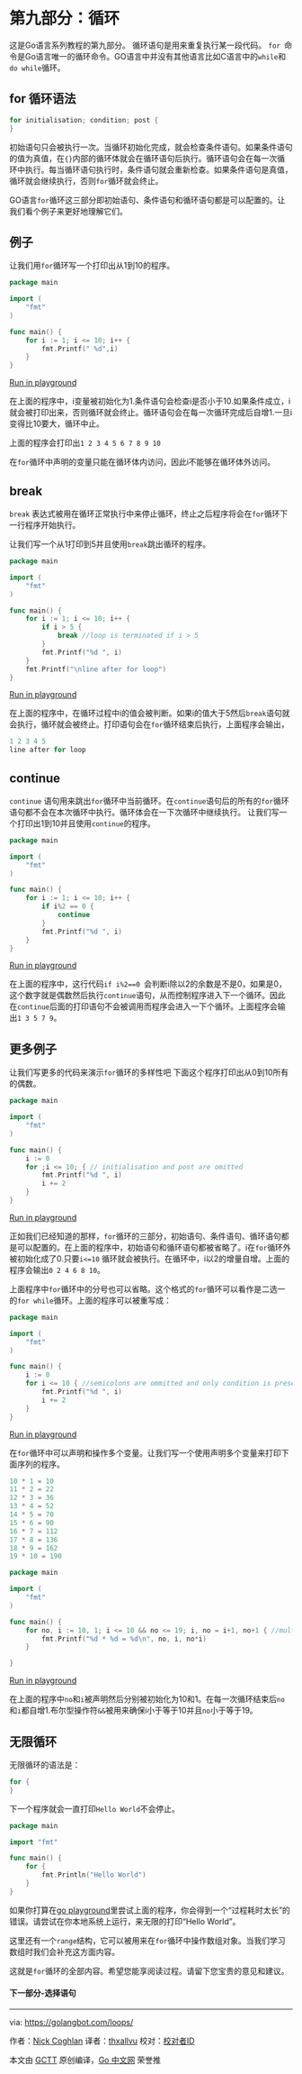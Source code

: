 # 第九部分：循环
这是Go语言系列教程的第九部分。
循环语句是用来重复执行某一段代码。
`for `命令是Go语言唯一的循环命令。GO语言中并没有其他语言比如C语言中的`while`和`do while`循环。
## for 循环语法
```go
for initialisation; condition; post {  
}
```
初始语句只会被执行一次。当循环初始化完成，就会检查条件语句。如果条件语句的值为真值，在`{}`内部的循环体就会在循环语句后执行。循环语句会在每一次循环中执行。每当循环语句执行时，条件语句就会重新检查。如果条件语句是真值，循环就会继续执行，否则`for`循环就会终止。

GO语言`for`循环这三部分即初始语句、条件语句和循环语句都是可以配置的。让我们看个例子来更好地理解它们。
## 例子
让我们用`for`循环写一个打印出从1到10的程序。
```go
package main

import (  
    "fmt"
)

func main() {  
    for i := 1; i <= 10; i++ {
        fmt.Printf(" %d",i)
    }
}
```

[Run in playground](https://play.golang.org/p/mV6Zgcx2DY "Run in playground")

在上面的程序中，i变量被初始化为1.条件语句会检查i是否小于10.如果条件成立，i就会被打印出来，否则循环就会终止。循环语句会在每一次循环完成后自增1.一旦i变得比10要大，循环中止。

上面的程序会打印出`1 2 3 4 5 6 7 8 9 10`

在`for`循环中声明的变量只能在循环体内访问，因此i不能够在循环体外访问。

## break

`break` 表达式被用在循环正常执行中来停止循环，终止之后程序将会在`for`循环下一行程序开始执行。

让我们写一个从1打印到5并且使用`break`跳出循环的程序。
```go
package main

import (  
    "fmt"
)

func main() {  
    for i := 1; i <= 10; i++ {
        if i > 5 {
            break //loop is terminated if i > 5
        }
        fmt.Printf("%d ", i)
    }
    fmt.Printf("\nline after for loop")
}

```
[Run in playground](https://play.golang.org/p/sujKy92f-- "Run in playground")

在上面的程序中，在循环过程中i的值会被判断。如果i的值大于5然后`break`语句就会执行，循环就会被终止。打印语句会在`for`循环结束后执行，上面程序会输出，
```go
1 2 3 4 5  
line after for loop 
```

## continue

`continue` 语句用来跳出`for`循环中当前循环。在`continue`语句后的所有的`for`循环语句都不会在本次循环中执行。循环体会在一下次循环中继续执行。
让我们写一个打印出1到10并且使用`continue`的程序。

```go
package main

import (  
    "fmt"
)

func main() {  
    for i := 1; i <= 10; i++ {
        if i%2 == 0 {
            continue
        }
        fmt.Printf("%d ", i)
    }
}
```
[Run in playground](https://play.golang.org/p/DRLN2ZHwVS "Run in playground")

在上面的程序中，这行代码`if i%2==0 `会判断i除以2的余数是不是0，如果是0，这个数字就是偶数然后执行`continue`语句，从而控制程序进入下一个循环。因此在`continue`后面的打印语句不会被调用而程序会进入一下个循环。上面程序会输出`1 3 5 7 9`。

## 更多例子
让我们写更多的代码来演示`for`循环的多样性吧
下面这个程序打印出从0到10所有的偶数。
```go
package main

import (  
    "fmt"
)

func main() {  
    i := 0
    for ;i <= 10; { // initialisation and post are omitted
        fmt.Printf("%d ", i)
        i += 2
    }
}

```
[Run in playground](https://play.golang.org/p/PNXliGINku "Run in playground")

正如我们已经知道的那样，`for`循环的三部分，初始语句、条件语句、循环语句都是可以配置的。在上面的程序中，初始语句和循环语句都被省略了。i在`for`循环外被初始化成了0.只要`i<=10` 循环就会被执行。在循环中，i以2的增量自增。上面的程序会输出`0 2 4 6 8 10`。

上面程序中`for`循环中的分号也可以省略。这个格式的`for`循环可以看作是二选一的`for while`循环。上面的程序可以被重写成：
```go
package main

import (  
    "fmt"
)

func main() {  
    i := 0
    for i <= 10 { //semicolons are ommitted and only condition is present
        fmt.Printf("%d ", i)
        i += 2
    }
}
```

[Run in playground](https://play.golang.org/p/UYiz-Wtnoj "Run in playground")

在`for`循环中可以声明和操作多个变量。让我们写一个使用声明多个变量来打印下面序列的程序。
```go
10 * 1 = 10  
11 * 2 = 22  
12 * 3 = 36  
13 * 4 = 52  
14 * 5 = 70  
15 * 6 = 90  
16 * 7 = 112  
17 * 8 = 136  
18 * 9 = 162  
19 * 10 = 190
```  

```go
package main

import (  
    "fmt"
)

func main() {  
    for no, i := 10, 1; i <= 10 && no <= 19; i, no = i+1, no+1 { //multiple initialisation and increment
        fmt.Printf("%d * %d = %d\n", no, i, no*i)
    }

}
```

[Run in playground](https://play.golang.org/p/e7Pf0UDjj0 "Run in playground")


在上面的程序中`no`和`i`被声明然后分别被初始化为10和1。在每一次循环结束后`no`和`i`都自增1.布尔型操作符`&&`被用来确保i小于等于10并且`no`小于等于19。

## 无限循环

无限循环的语法是：
```go
for {  
}
```

下一个程序就会一直打印`Hello World`不会停止。
```go
package main

import "fmt"

func main() {  
    for {
        fmt.Println("Hello World")
    }
}
```

如果你打算在[go playground](https://play.golang.org/p/kYQZw1AWT4 "go playground")里尝试上面的程序，你会得到一个“过程耗时太长”的错误。请尝试在你本地系统上运行，来无限的打印“Hello World”。


这里还有一个`range`结构，它可以被用来在`for`循环中操作数组对象。当我们学习数组时我们会补充这方面内容。

这就是`for`循环的全部内容。希望您能享阅读过程。请留下您宝贵的意见和建议。

####  下一部分-选择语句

----------------

via: https://golangbot.com/loops/

作者：[Nick Coghlan](https://golangbot.com/about/)
译者：[thxallvu](https://github.com/thxallvu)
校对：[校对者ID](https://github.com/校对者ID)

本文由 [GCTT](https://github.com/studygolang/GCTT) 原创编译，[Go 中文网](https://studygolang.com/) 荣誉推
